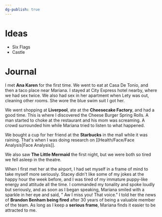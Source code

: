 ```yaml
---
dg-publish: true
---
```


# Ideas

- Six Flags
- Castle

# Journal

I met **Ana Karen** for the first time. We went to eat at Casa De Tonio, and then a taco place near Mariana. I stayed at City Express hotel nearby, where we had sex twice. We also had sex in her apartment when Lety was out, cleaning other rooms. She wore the blue swim suit I got her.

We went shopping at **Liverpool**, ate at the **Cheesecake Factory**, and had a good time. This is where I discovered the Cheese Burger Spring Rolls. A man started to choke at the restaurant and his mom was screaming. A crowd surrounded him while Mariana tried to listen to what happened.

We bought a cup for her friend at the **Starbucks** in the mall while it was raining. That's when I was doing research on [[Health/Face/Face Analysis\|Face Analysis]].

We also saw **The Little Mermaid** the first night, but we were both so tired we fell asleep in the theatre.

When I first met her at the airport, I had set myself in a frame of mind to take myself more seriously. Stacey didn't like some of my jokes at the happy hour the week before, and I was tired of my immature puppy-like energy and attitude all the time. I commanded my tonality and spoke loudly but seriously, and as soon as I began speaking, Mariana smiled with a sparkle in her eye and said, " Aw I miss you! That voice." I told her the news of **Brandon Benham being fired** after 30 years of being a valuable member of the team. As long as I keep a **serious frame**, Mariana finds it easier to be attracted to me.